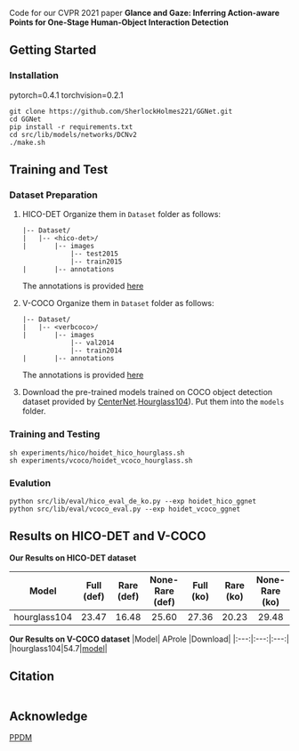Code for our CVPR 2021 paper **Glance and Gaze: Inferring Action-aware Points for One-Stage Human-Object Interaction Detection**

## Getting Started
### Installation
pytorch=0.4.1 torchvision=0.2.1 
 ~~~
 git clone https://github.com/SherlockHolmes221/GGNet.git
 cd GGNet
 pip install -r requirements.txt
 cd src/lib/models/networks/DCNv2
 ./make.sh
 ~~~

## Training and Test
### Dataset Preparation
1. HICO-DET Organize them in `Dataset` folder as follows:

    ~~~
    |-- Dataset/
    |   |-- <hico-det>/
    |       |-- images
                |-- test2015
                |-- train2015
    |       |-- annotations
    ~~~
    The annotations is provided [here](https://drive.google.com/drive/folders/12mR03rgdAhMMMqq68PBTeH3OdgyV4YzB?usp=sharing)
2.  V-COCO Organize them in `Dataset` folder as follows:

    ~~~
    |-- Dataset/
    |   |-- <verbcoco>/
    |       |-- images
                |-- val2014
                |-- train2014
    |       |-- annotations
    ~~~
    The annotations is provided [here](https://drive.google.com/drive/folders/14vrkyctUqF8w3LQ347SIwLwx0FXayE7-?usp=sharing)
 3. Download the pre-trained models trained on COCO object detection dataset provided by  [CenterNet](https://github.com/xingyizhou/CenterNet).[Hourglass104](https://drive.google.com/open?id=1cNyDmyorOduMRsgXoUnuyUiF6tZNFxaG)). Put them into the `models` folder.

### Training and Testing
~~~
sh experiments/hico/hoidet_hico_hourglass.sh 
sh experiments/vcoco/hoidet_vcoco_hourglass.sh 
~~~
### Evalution
~~~
python src/lib/eval/hico_eval_de_ko.py --exp hoidet_hico_ggnet 
python src/lib/eval/vcoco_eval.py --exp hoidet_vcoco_ggnet 
~~~

## Results on HICO-DET and V-COCO

**Our Results on HICO-DET dataset**


|Model| Full (def)| Rare (def)| None-Rare (def)|Full (ko)| Rare (ko)| None-Rare (ko)|FPS|Download|
|:---:|:---:|:---:|:---:|:---:|:---:|:---:|:---:|:---:|
|hourglass104|23.47|16.48	|	25.60|	27.36|	20.23|	29.48|9|[model](https://drive.google.com/drive/folders/1Dmb87WH4KG51PQtS6CfQqgxb5v04g5Gn?usp=sharing)|

**Our Results on V-COCO dataset**
|Model| AProle |Download|
|:---:|:---:|:---:|
|hourglass104|54.7|[model](https://drive.google.com/drive/folders/1Dmb87WH4KG51PQtS6CfQqgxb5v04g5Gn?usp=sharing)|

## Citation
~~~

~~~

## Acknowledge
[PPDM](https://github.com/YueLiao/PPDM)
